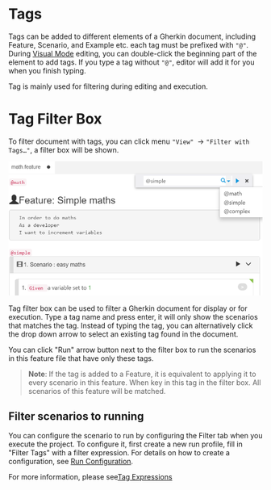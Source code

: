 # Tags
Tags can be added to different elements of a Gherkin document, including Feature, Scenario, and Example etc. each tag must be prefixed with `"@"`. During [Visual Mode](/features/visual_mode.md) editing, you can double-click the beginning part of the element to add tags. If you type a tag without `"@"`, editor will add it for you when you finish typing.

Tag is mainly used for filtering during editing and execution. 


# Tag Filter Box

To filter document with tags, you can click menu `"View" `-> `"Filter with Tags…"`, a filter box will be shown.

![](assets/tag_filter_box_en.png)

Tag filter box can be used to filter a Gherkin document for display or for execution. Type a tag name and press enter, it will only show the scenarios that matches the tag. Instead of typing the tag, you can alternatively click the drop down arrow  to select an existing tag found in the document.

You can click "Run" arrow button next to the filter box to run the scenarios in this feature file that have only these tags. 

>**Note**: If the tag is added to a Feature, it is equivalent to applying it to every scenario in this feature. When key in this tag in the filter box. All scenarios of this feature will be matched.


<a id="run"></a>
## Filter scenarios to running

You can configure the scenario to run by configuring the Filter tab when you execute the project. To configure it, first create a new run profile, fill in "Filter Tags" with a filter expression. For details on how to create a configuration, see [Run Configuration](/execution/profiles.md).

For more information, please see[Tag Expressions](https://docs.cucumber.io/cucumber/api/#tag-expressions)